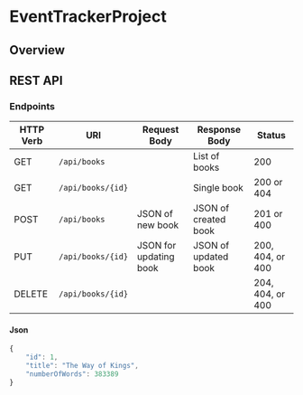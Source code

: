 # EventTrackerProject

## Overview

## REST API

### Endpoints

| HTTP Verb | URI             | Request Body | Response Body | Status |
|-----------|-----------------|--------------|---------------|---------|
| GET       | `/api/books`    |              | List of books | 200   |
| GET       | `/api/books/{id}` |              | Single book   | 200 or 404 |
| POST      | `/api/books`    | JSON of new book       | JSON of created book | 201 or 400 |
| PUT       | `/api/books/{id}` | JSON for updating book | JSON of updated book | 200, 404, or 400 |
| DELETE    | `/api/books/{id}` |              | | 204, 404, or 400 |

#### Json

```javascript
{
	"id": 1,
    "title": "The Way of Kings",
    "numberOfWords": 383389
}
```